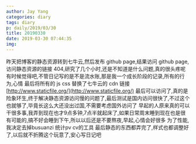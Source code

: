 ```yaml
---
author: Jay Yang
categories: diary
tags: diary
p: daily/2019/03/30
title: 20190330
date: 2019-03-30 07:44:35
img:
---
```


昨天把博客的静态资源转到七牛云,然后发布 github page,结果访问 github page,访问静态资源的链接 404,研究了几个小时,还是不知道是什么问题,真的很头疼呢
有时候觉得吧,不管日记写的是不是流水账,那是我一个成长阶段的记录,所有的行为,心情
最后将所有的 js css 替换了七牛云的 cdn 链接 [http://www.staticfile.org/](http://www.staticfile.org/) 最后可以访问了,真的是险象环生,终于解决静态资源访问慢的问题了,最后测试是国内访问很快了,不过这个也就够了,毕竟长这么大还没出过国,不需要考虑国外访问了
早起的人原来真的可以干很多事,我弄到现在也才9点多钟,7点半就起床了,如果日常周末睡到现在也是很有可能的,搞不好会睡到下午,所以以后还是不要熬夜,早起,心情会好很多
为了性能,我决定去掉busuanzi 统计pv cv的工具 最后静态的东西都弄完了,样式也都调整好了,以后就不折腾这个玩意了,安心写日记吧